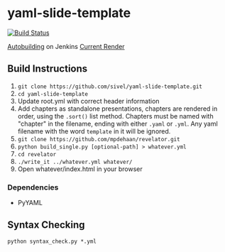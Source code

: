 # yaml-slide-template

[![Build Status](https://travis-ci.org/sivel/yaml-slide-template.png)](https://travis-ci.org/sivel/yaml-slide-template)

[Autobuilding](http://jenkins.onitato.com:8080/job/Slides/buildTimeTrend) on Jenkins [Current Render](http://jenkins.onitato.com:8080/job/Slides/ws/output/index.html#/)

## Build Instructions

1. `git clone https://github.com/sivel/yaml-slide-template.git`
1. `cd yaml-slide-template`
1. Update root.yml with correct header information
1. Add chapters as standalone presentations, chapters are rendered in order, using the `.sort()` list method. Chapters must be named with "chapter" in the filename, ending with either `.yaml` or `.yml`.  Any yaml filename with the word `template` in it will be ignored.
1. `git clone https://github.com/mpdehaan/revelator.git`
1. `python build_single.py [optional-path] > whatever.yml`
1. `cd revelator`
1. `./write_it ../whatever.yml whatever/`
1. Open whatever/index.html in your browser


### Dependencies

* PyYAML

## Syntax Checking

```
python syntax_check.py *.yml
```
